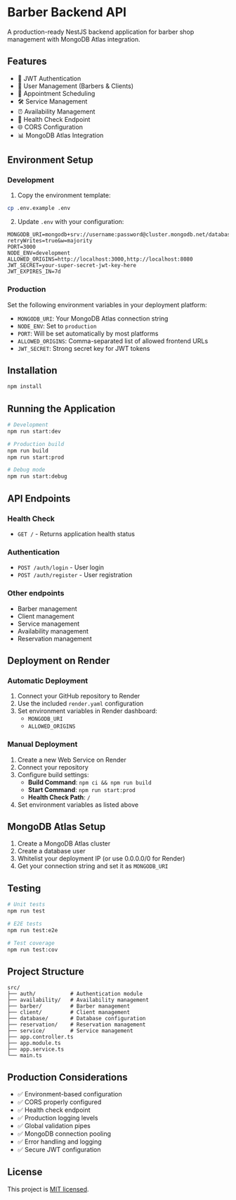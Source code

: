 # Barber Backend API

A production-ready NestJS backend application for barber shop management with MongoDB Atlas integration.

## Features

- 🔐 JWT Authentication
- 👥 User Management (Barbers & Clients)
- 📅 Appointment Scheduling
- 🛠️ Service Management
- ⏰ Availability Management
- 🏥 Health Check Endpoint
- 🌐 CORS Configuration
- 📊 MongoDB Atlas Integration

## Environment Setup

### Development

1. Copy the environment template:
```bash
cp .env.example .env
```

2. Update `.env` with your configuration:
```env
MONGODB_URI=mongodb+srv://username:password@cluster.mongodb.net/database?retryWrites=true&w=majority
PORT=3000
NODE_ENV=development
ALLOWED_ORIGINS=http://localhost:3000,http://localhost:8080
JWT_SECRET=your-super-secret-jwt-key-here
JWT_EXPIRES_IN=7d
```

### Production

Set the following environment variables in your deployment platform:
- `MONGODB_URI`: Your MongoDB Atlas connection string
- `NODE_ENV`: Set to `production`
- `PORT`: Will be set automatically by most platforms
- `ALLOWED_ORIGINS`: Comma-separated list of allowed frontend URLs
- `JWT_SECRET`: Strong secret key for JWT tokens

## Installation

```bash
npm install
```

## Running the Application

```bash
# Development
npm run start:dev

# Production build
npm run build
npm run start:prod

# Debug mode
npm run start:debug
```

## API Endpoints

### Health Check
- `GET /` - Returns application health status

### Authentication
- `POST /auth/login` - User login
- `POST /auth/register` - User registration

### Other endpoints
- Barber management
- Client management
- Service management
- Availability management
- Reservation management

## Deployment on Render

### Automatic Deployment

1. Connect your GitHub repository to Render
2. Use the included `render.yaml` configuration
3. Set environment variables in Render dashboard:
   - `MONGODB_URI`
   - `ALLOWED_ORIGINS`

### Manual Deployment

1. Create a new Web Service on Render
2. Connect your repository
3. Configure build settings:
   - **Build Command**: `npm ci && npm run build`
   - **Start Command**: `npm run start:prod`
   - **Health Check Path**: `/`
4. Set environment variables as listed above

## MongoDB Atlas Setup

1. Create a MongoDB Atlas cluster
2. Create a database user
3. Whitelist your deployment IP (or use 0.0.0.0/0 for Render)
4. Get your connection string and set it as `MONGODB_URI`

## Testing

```bash
# Unit tests
npm run test

# E2E tests
npm run test:e2e

# Test coverage
npm run test:cov
```

## Project Structure

```
src/
├── auth/           # Authentication module
├── availability/   # Availability management
├── barber/         # Barber management
├── client/         # Client management
├── database/       # Database configuration
├── reservation/    # Reservation management
├── service/        # Service management
├── app.controller.ts
├── app.module.ts
├── app.service.ts
└── main.ts
```

## Production Considerations

- ✅ Environment-based configuration
- ✅ CORS properly configured
- ✅ Health check endpoint
- ✅ Production logging levels
- ✅ Global validation pipes
- ✅ MongoDB connection pooling
- ✅ Error handling and logging
- ✅ Secure JWT configuration

## License

This project is [MIT licensed](LICENSE).
